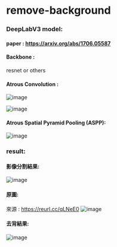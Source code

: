 # remove-background
### DeepLabV3 model:
#### paper : https://arxiv.org/abs/1706.05587

#### Backbone :
resnet or others 

#### Atrous Convolution : 
![image](https://github.com/tongyu0924/remove-background/assets/119610311/3e653b1c-c4fc-4d12-a63a-89e7f7c47892)

![image](https://github.com/tongyu0924/remove-background/assets/119610311/702c2874-690c-4d19-939c-bedea061a639)


#### Atrous Spatial Pyramid Pooling (ASPP): 
![image](https://github.com/tongyu0924/remove-background/assets/119610311/fcef18a2-18ee-4944-ae71-fdb253f94a74)

### result:
#### 影像分割結果:
![image](https://github.com/tongyu0924/remove-background/assets/119610311/ad26d4c9-425e-4c51-9eba-4cf2cf264e01)

#### 原圖: 
來源 : https://reurl.cc/qLNeE0
![image](https://github.com/tongyu0924/remove-background/assets/119610311/f0337365-f667-4684-8c47-0adb35809161)

#### 去背結果:
![image](https://github.com/tongyu0924/remove-background/assets/119610311/70dc4fe4-7243-4f99-a88d-756e809d2028)
